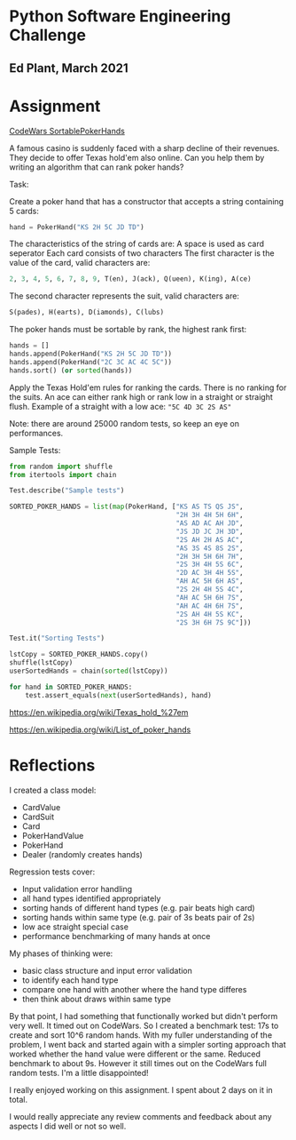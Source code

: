 # Python Software Engineering Challenge
## Ed Plant, March 2021

# Assignment
 
[CodeWars SortablePokerHands](https://www.codewars.com/kata/586423aa39c5abfcec0001e6/train/python)

A famous casino is suddenly faced with a sharp decline of their revenues.
They decide to offer Texas hold'em also online.
Can you help them by writing an algorithm that can rank poker hands?

Task:

Create a poker hand that has a constructor that accepts a string containing 5 cards:
```python
hand = PokerHand("KS 2H 5C JD TD")
```
The characteristics of the string of cards are:
A space is used as card seperator
Each card consists of two characters
The first character is the value of the card, valid characters are:
```python
2, 3, 4, 5, 6, 7, 8, 9, T(en), J(ack), Q(ueen), K(ing), A(ce)
```
The second character represents the suit, valid characters are:
```python
S(pades), H(earts), D(iamonds), C(lubs)
```

The poker hands must be sortable by rank, the highest rank first:
```python
hands = []
hands.append(PokerHand("KS 2H 5C JD TD"))
hands.append(PokerHand("2C 3C AC 4C 5C"))
hands.sort() (or sorted(hands))
```
Apply the Texas Hold'em rules for ranking the cards.
There is no ranking for the suits.
An ace can either rank high or rank low in a straight or straight flush. Example of a straight with a low ace:
`"5C 4D 3C 2S AS"`

Note: there are around 25000 random tests, so keep an eye on performances.

Sample Tests:
```python
from random import shuffle
from itertools import chain

Test.describe("Sample tests")

SORTED_POKER_HANDS = list(map(PokerHand, ["KS AS TS QS JS",
                                          "2H 3H 4H 5H 6H",
                                          "AS AD AC AH JD",
                                          "JS JD JC JH 3D",
                                          "2S AH 2H AS AC",
                                          "AS 3S 4S 8S 2S",
                                          "2H 3H 5H 6H 7H",
                                          "2S 3H 4H 5S 6C",
                                          "2D AC 3H 4H 5S",
                                          "AH AC 5H 6H AS",
                                          "2S 2H 4H 5S 4C",
                                          "AH AC 5H 6H 7S",
                                          "AH AC 4H 6H 7S",
                                          "2S AH 4H 5S KC",
                                          "2S 3H 6H 7S 9C"]))

Test.it("Sorting Tests")

lstCopy = SORTED_POKER_HANDS.copy()
shuffle(lstCopy)
userSortedHands = chain(sorted(lstCopy))

for hand in SORTED_POKER_HANDS:
    test.assert_equals(next(userSortedHands), hand)
```

https://en.wikipedia.org/wiki/Texas_hold_%27em

https://en.wikipedia.org/wiki/List_of_poker_hands

# Reflections
I created a class model:
- CardValue
- CardSuit
- Card
- PokerHandValue
- PokerHand
- Dealer (randomly creates hands)

Regression tests cover:
- Input validation error handling
- all hand types identified appropriately
- sorting hands of different hand types (e.g. pair beats high card)
- sorting hands within same type (e.g. pair of 3s beats pair of 2s)
- low ace straight special case
- performance benchmarking of many hands at once

My phases of thinking were:
- basic class structure and input error validation
- to identify each hand type
- compare one hand with another where the hand type differes
- then think about draws within same type

By that point, I had something that functionally worked but didn't perform very well. It timed out on CodeWars. So I created a benchmark test: 17s to create and sort 10^6 random hands.
With my fuller understanding of the problem, I went back and started again with a simpler sorting approach that worked whether the hand value were different or the same.
Reduced benchmark to about 9s.
However it still times out on the CodeWars full random tests. I'm a little disappointed!

I really enjoyed working on this assignment. I spent about 2 days on it in total.

I would really appreciate any review comments and feedback about any aspects I did well or not so well.
